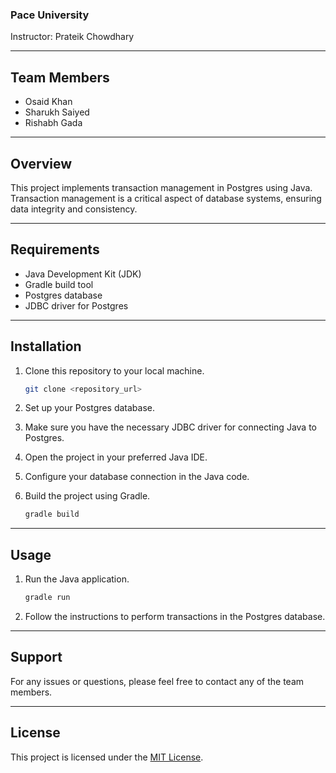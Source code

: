 ### Pace University

Instructor: Prateik Chowdhary

---

## Team Members

- Osaid Khan
- Sharukh Saiyed
- Rishabh Gada

---

## Overview

This project implements transaction management in Postgres using Java. Transaction management is a critical aspect of database systems, ensuring data integrity and consistency.

---

## Requirements

- Java Development Kit (JDK)
- Gradle build tool
- Postgres database
- JDBC driver for Postgres

---

## Installation

1. Clone this repository to your local machine.

    ```bash
    git clone <repository_url>
    ```

2. Set up your Postgres database.

3. Make sure you have the necessary JDBC driver for connecting Java to Postgres.

4. Open the project in your preferred Java IDE.

5. Configure your database connection in the Java code.

6. Build the project using Gradle.

    ```bash
    gradle build
    ```

---

## Usage

1. Run the Java application.

    ```bash
    gradle run
    ```

2. Follow the instructions to perform transactions in the Postgres database.

---

## Support

For any issues or questions, please feel free to contact any of the team members.

---

## License

This project is licensed under the [MIT License](LICENSE).
